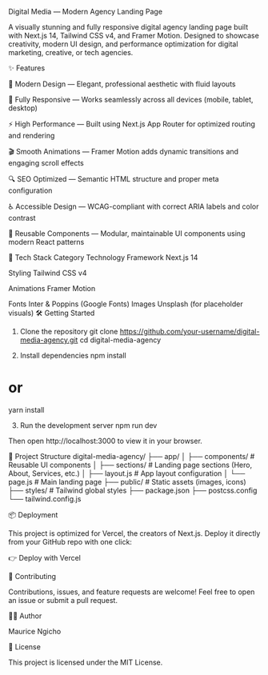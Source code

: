 Digital Media — Modern Agency Landing Page

A visually stunning and fully responsive digital agency landing page built with Next.js 14, Tailwind CSS v4, and Framer Motion.
Designed to showcase creativity, modern UI design, and performance optimization for digital marketing, creative, or tech agencies.

✨ Features

🎨 Modern Design — Elegant, professional aesthetic with fluid layouts

📱 Fully Responsive — Works seamlessly across all devices (mobile, tablet, desktop)

⚡ High Performance — Built using Next.js App Router for optimized routing and rendering

🎬 Smooth Animations — Framer Motion adds dynamic transitions and engaging scroll effects

🔍 SEO Optimized — Semantic HTML structure and proper meta configuration

♿ Accessible Design — WCAG-compliant with correct ARIA labels and color contrast

🧩 Reusable Components — Modular, maintainable UI components using modern React patterns

🧰 Tech Stack
Category	Technology
Framework	Next.js 14

Styling	Tailwind CSS v4

Animations	Framer Motion

Fonts	Inter & Poppins (Google Fonts)
Images	Unsplash
 (for placeholder visuals)
🛠️ Getting Started
1. Clone the repository
git clone https://github.com/your-username/digital-media-agency.git
cd digital-media-agency

2. Install dependencies
npm install
# or
yarn install

3. Run the development server
npm run dev


Then open http://localhost:3000
 to view it in your browser.

🧱 Project Structure
digital-media-agency/
├── app/
│   ├── components/      # Reusable UI components
│   ├── sections/        # Landing page sections (Hero, About, Services, etc.)
│   ├── layout.js        # App layout configuration
│   └── page.js          # Main landing page
├── public/              # Static assets (images, icons)
├── styles/              # Tailwind global styles
├── package.json
├── postcss.config
└── tailwind.config.js

📦 Deployment

This project is optimized for Vercel, the creators of Next.js.
Deploy it directly from your GitHub repo with one click:

👉 Deploy with Vercel

🤝 Contributing

Contributions, issues, and feature requests are welcome!
Feel free to open an issue
 or submit a pull request.

🧑‍💻 Author

Maurice Ngicho

🪪 License

This project is licensed under the MIT License.